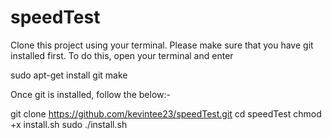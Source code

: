 # speedTest

Clone this project using your terminal. Please make sure that you have git installed first. To do this, open your terminal and enter

sudo apt-get install git make

Once git is installed, follow the below:-

git clone https://github.com/kevintee23/speedTest.git
cd speedTest
chmod +x install.sh
sudo ./install.sh
